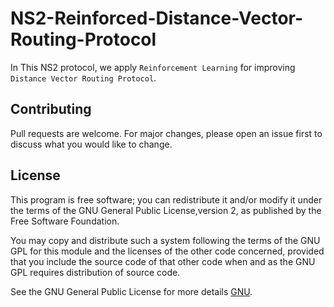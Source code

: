 # NS2-Reinforced-Distance-Vector-Routing-Protocol
In This NS2 protocol, we apply `Reinforcement Learning` for improving `Distance Vector Routing Protocol`.

## Contributing
Pull requests are welcome. For major changes, please open an issue first to discuss what you would like to change.
## License
This program is free software; you can redistribute it and/or modify it under the terms of the GNU General Public License,version 2, as published by the Free Software Foundation.

You may copy and distribute such a system following the terms of the GNU GPL for this module and the licenses of the other code concerned, provided that you include the source code of that other code when and as the GNU GPL requires distribution of source code.

 See the GNU General Public License for more details [GNU](https://choosealicense.com/licenses/gpl-3.0/).

